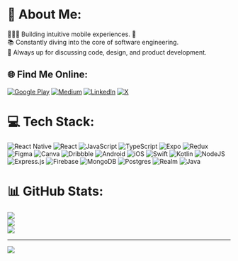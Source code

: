 # 💫 About Me:

👨🏻‍💻 Building intuitive mobile experiences. 📱<br>📚 Constantly diving into the core of software engineering.<br>💬 Always up for discussing code, design, and product development.

## 🌐 Find Me Online:

[![Google Play](https://img.shields.io/badge/Google_Play-76A143?logo=google-play&logoColor=white&style=flat-square)](https://play.google.com/store/apps/dev?id=5442613636313083954)
[![Medium](https://img.shields.io/badge/Medium-12100E?logo=medium&logoColor=white)](https://medium.com/@stee1ix) 
[![LinkedIn](https://img.shields.io/badge/LinkedIn-%230077B5.svg?logo=linkedin&logoColor=white)](https://linkedin.com/in/riturajranjan) 
[![X](https://img.shields.io/badge/X-black.svg?logo=X&logoColor=white)](https://x.com/imriturajranjan) 

# 💻 Tech Stack:

![React Native](https://img.shields.io/badge/react_native-%2320232a.svg?style=for-the-badge&logo=react&logoColor=%2361DAFB) ![React](https://img.shields.io/badge/react-%2320232a.svg?style=for-the-badge&logo=react&logoColor=%2361DAFB) ![JavaScript](https://img.shields.io/badge/javascript-%23323330.svg?style=for-the-badge&logo=javascript&logoColor=%23F7DF1E) ![TypeScript](https://img.shields.io/badge/typescript-%23007ACC.svg?style=for-the-badge&logo=typescript&logoColor=white) ![Expo](https://img.shields.io/badge/expo-1C1E24?style=for-the-badge&logo=expo&logoColor=#D04A37) ![Redux](https://img.shields.io/badge/redux-%23593d88.svg?style=for-the-badge&logo=redux&logoColor=white) ![Figma](https://img.shields.io/badge/figma-%23F24E1E.svg?style=for-the-badge&logo=figma&logoColor=white) ![Canva](https://img.shields.io/badge/Canva-%2300C4CC.svg?style=for-the-badge&logo=Canva&logoColor=white) ![Dribbble](https://img.shields.io/badge/Dribbble-EA4C89?style=for-the-badge&logo=dribbble&logoColor=white) ![Android](https://img.shields.io/badge/android-%2320232a.svg?style=for-the-badge&logo=android&logoColor=a4c639) ![iOS](https://img.shields.io/badge/iOS-%2320232a.svg?style=for-the-badge&logo=apple&logoColor=white) ![Swift](https://img.shields.io/badge/swift-F54A2A?style=for-the-badge&logo=swift&logoColor=white) ![Kotlin](https://img.shields.io/badge/kotlin-%237F52FF.svg?style=for-the-badge&logo=kotlin&logoColor=white) ![NodeJS](https://img.shields.io/badge/node.js-6DA55F?style=for-the-badge&logo=node.js&logoColor=white) ![Express.js](https://img.shields.io/badge/express.js-%23404d59.svg?style=for-the-badge&logo=express&logoColor=%2361DAFB) ![Firebase](https://img.shields.io/badge/firebase-a08021?style=for-the-badge&logo=firebase&logoColor=ffcd34) ![MongoDB](https://img.shields.io/badge/MongoDB-%234ea94b.svg?style=for-the-badge&logo=mongodb&logoColor=white) ![Postgres](https://img.shields.io/badge/postgres-%23316192.svg?style=for-the-badge&logo=postgresql&logoColor=white) ![Realm](https://img.shields.io/badge/Realm-39477F?style=for-the-badge&logo=realm&logoColor=white) ![Java](https://img.shields.io/badge/java-%23ED8B00.svg?style=for-the-badge&logo=openjdk&logoColor=white)

# 📊 GitHub Stats:

![](https://github-readme-stats.vercel.app/api?username=stee1ix&theme=dark&hide_border=false&include_all_commits=true&count_private=true)<br/>
![](https://github-readme-streak-stats.herokuapp.com/?user=stee1ix&theme=dark&hide_border=false)<br/>
![](https://github-readme-stats.vercel.app/api/top-langs/?username=stee1ix&theme=dark&hide_border=false&include_all_commits=true&count_private=true&layout=compact)

---

[![](https://visitcount.itsvg.in/api?id=stee1ix&icon=0&color=0)](https://visitcount.itsvg.in)
